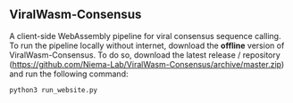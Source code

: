## ViralWasm-Consensus 

A client-side WebAssembly pipeline for viral consensus sequence calling. To run the pipeline locally without internet, download the **offline** version of ViralWasm-Consensus. To do so, download the latest release / repository (https://github.com/Niema-Lab/ViralWasm-Consensus/archive/master.zip) and run the following command:

```python3 run_website.py```
